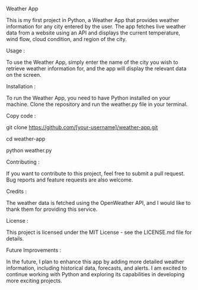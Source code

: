 Weather App 

This is my first project in Python, a Weather App that provides weather information for any city entered by the user. The app fetches live weather data from a website using an API and displays the current temperature, wind flow, cloud condition, and region of the city.

Usage :

To use the Weather App, simply enter the name of the city you wish to retrieve weather information for, and the app will display the relevant data on the screen.

Installation : 

To run the Weather App, you need to have Python installed on your machine. Clone the repository and run the weather.py file in your terminal.

Copy code :

git clone https://github.com/[your-username]/weather-app.git

cd weather-app

python weather.py


Contributing : 

If you want to contribute to this project, feel free to submit a pull request. Bug reports and feature requests are also welcome.

Credits : 

The weather data is fetched using the OpenWeather API, and I would like to thank them for providing this service.

License : 

This project is licensed under the MIT License - see the LICENSE.md file for details.

Future Improvements : 

In the future, I plan to enhance this app by adding more detailed weather information, including historical data, forecasts, and alerts. I am excited to continue working with Python and exploring its capabilities in developing more exciting projects.
